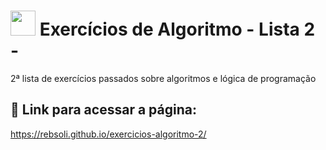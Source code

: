# <img height="40px" width="40px" src="https://cdn.jsdelivr.net/gh/devicons/devicon/icons/javascript/javascript-original.svg" /> Exercícios de Algoritmo - Lista 2 -  
2ª lista de exercícios passados sobre algoritmos e lógica de programação

## 🔗 Link para acessar a página: 
https://rebsoli.github.io/exercicios-algoritmo-2/
